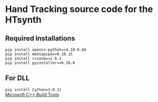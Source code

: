 # Hand Tracking source code for the HTsynth

## Required Installations

`pip install opencv-python==4.10.0.84` <br/>
`pip install mediapipe==0.10.15` <br/>
`pip install cvzone==1.6.1` <br/>
`pip install pyinstaller==6.10.0` <br/>

## For DLL

`pip install Cython=3.0.11` <br/>
[Microsoft C++ Build Tools](https://visualstudio.microsoft.com/visual-cpp-build-tools/)
